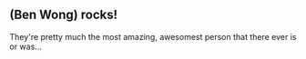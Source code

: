 ## __(Ben Wong)__ rocks!

They're pretty much the most amazing, awesomest person that there ever is or was…